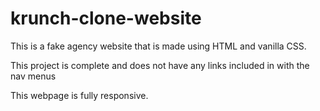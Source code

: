 # krunch-clone-website

This is a fake agency website that is made using HTML and vanilla CSS.

This project is complete and does not have any links included in with the nav menus

This webpage is fully responsive.
